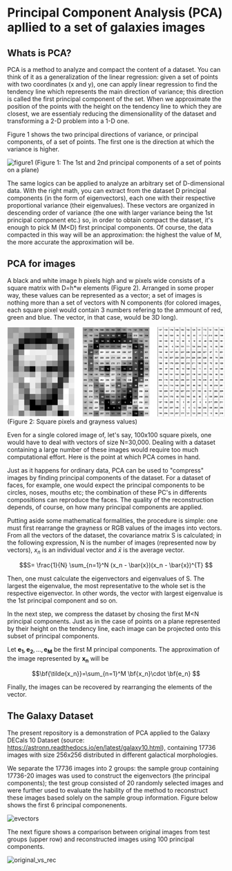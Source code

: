 # Principal Component Analysis (PCA) apllied to a set of galaxies images

## Whats is PCA?

PCA is a method to analyze and compact the content of a dataset. You can think of it as a generalization of the linear regression: given a set of points with two coordinates (x and y), one can apply linear regression to find the tendency line which represents the main direction of variance; this direction is called the first principal component of the set. When we approximate the position of the points with the height on the tendency line to which they are closest, we are essentialy reducing the dimensionallity of the dataset and transforming a 2-D problem into a 1-D one.

Figure 1 shows the two principal directions of variance, or principal components, of a set of points. The first one is the direction at which the variance is higher.

![figure1](https://github.com/rafael-raiser/portfolio_pca/assets/142827112/ed1c2513-b4b6-4986-80fd-0a8eacf3a9ae)
(Figure 1: The 1st and 2nd principal components of a set of points on a plane)

The same logics can be applied to analyze an arbitrary set of D-dimensional data. With the right math, you can extract from the dataset D principal components (in the form of eigenvectors), each one with their respective proportional variance (their eigenvalues). These vectors are organized in descending order of variance (the one with larger variance being the 1st principal component etc.) so, in order to obtain compact the dataset, it's enough to pick M (M<D) first principal components. Of course, the data compacted in this way will be an approximation: the highest the value of M, the more accurate the approximation will be.

## PCA for images

A black and white image h pixels high and w pixels wide consists of a square matrix with D=h*w elements (Figure 2). Arranged in some proper way, these values can be represented as a vector; a set of images is nothing more than a set of vectors with N components (for colored images, each square pixel would contain 3 numbers refering to the ammount of red, green and blue. The vector, in that case, would be 3D long).

![figure2](https://github.com/rafael-raiser/portfolio_pca/blob/main/images/imagematrix.png)
(Figure 2: Square pixels and grayness values)

Even for a single colored image of, let's say, 100x100 square pixels, one would have to deal with vectors of size N=30,000. Dealing with a dataset containing a large number of these images would require too much computational effort. Here is the point at which PCA comes in hand.

Just as it happens for ordinary data, PCA can be used to "compress" images by finding principal components of the dataset. For a dataset of faces, for example, one would expect the principal components to be circles, noses, mouths etc; the combination of these PC's in differents compositions can reproduce the faces. The quality of the reconstruction depends, of course, on how many principal components are applied.

Putting aside some mathematical formalities, the procedure is simple: one must first rearrange the grayness or RGB values of the images into vectors. From all the vectors of the dataset, the covariance matrix S is calculated; in the following expression, N is the number of images (represented now by vectors), $x_n$ is an individual vector and $\bar{x}$ is the average vector.

$$S= \frac{1}{N} \sum_{n=1}^N (x_n - \bar{x})(x_n - \bar{x})^{T}  $$

Then, one must calculate the eigenvectors and eigenvalues of S. The largest the eigenvalue, the most representative to the whole set is the respective eigenvector. In other words, the vector with largest eigenvalue is the 1st principal component and so on.

In the next step, we compress the dataset by chosing the first M<N principal components. Just as in the case of points on a plane represented by their height on the tendency line, each image can be projected onto this subset of principal components. 

Let ${\boldsymbol{e_1}, \boldsymbol{e_2}, ..., \boldsymbol{e_M}}$ be the first M principal components. The approximation of the image represented by $\boldsymbol{x_n}$ will be

$$\bf{\tilde{x_n}}=\sum_{n=1}^M \bf{x_n}\cdot \bf{e_n} $$

Finally, the images can be recovered by rearranging the elements of the vector.

## The Galaxy Dataset

The present repository is a demonstration of PCA applied to the Galaxy DECals 10 Dataset (source: https://astronn.readthedocs.io/en/latest/galaxy10.html), containing 17736 images with size 256x256 distributed in different galactical morphologies.

We separate the 17736 images into 2 groups: the sample group containing 17736-20 images was used to construct the eigenvectors (the principal components); the test group consisted of 20 randomly selected images and were further used to evaluate the hability of the method to reconstruct these images based solely on the sample group information. Figure below shows the first 6 principal componenents.

![evectors](https://github.com/rafael-raiser/portfolio_pca/assets/142827112/15c764f0-2b4a-4cc7-adbe-3e888955bb43)

The next figure shows a comparison between original images from test groups (upper row) and reconstructed images using 100 principal components.

![original_vs_rec](https://github.com/rafael-raiser/portfolio_pca/assets/142827112/9619d4a7-70af-40b2-a435-216615de1f28)






